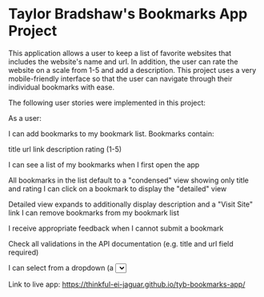 # Taylor Bradshaw's Bookmarks App Project

This application allows a user to keep a list of favorite websites that includes the website's name and url. In addition, the user can rate the website on a scale from 1-5 and add a description. This project uses a very mobile-friendly interface so that the user can navigate through their individual bookmarks with ease.

The following user stories were implemented in this project:


As a user:

I can add bookmarks to my bookmark list. Bookmarks contain:

title
url link
description
rating (1-5)

I can see a list of my bookmarks when I first open the app

All bookmarks in the list default to a "condensed" view showing only title and rating
I can click on a bookmark to display the "detailed" view

Detailed view expands to additionally display description and a "Visit Site" link
I can remove bookmarks from my bookmark list

I receive appropriate feedback when I cannot submit a bookmark

Check all validations in the API documentation (e.g. title and url field required)

I can select from a dropdown (a <select> element) a "minimum rating" to filter the list by all bookmarks rated at or above the chosen selection

Link to live app:
https://thinkful-ei-jaguar.github.io/tyb-bookmarks-app/
